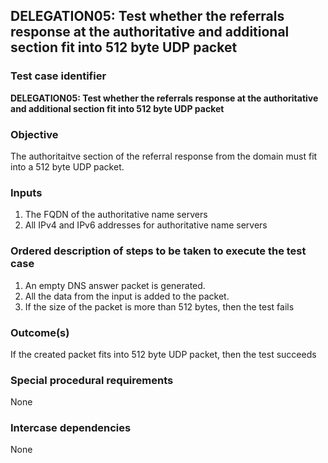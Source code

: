 ## DELEGATION05: Test whether the referrals response at the authoritative and additional section fit into 512 byte UDP packet

### Test case identifier
**DELEGATION05: Test whether the referrals response at the authoritative and additional section fit into 512 byte UDP packet** 

### Objective
The authoritaitve section of the referral response from the domain must fit into a 512 byte UDP packet.

### Inputs
1. The FQDN of the authoritative name servers
2. All IPv4 and IPv6 addresses for authoritative name servers

### Ordered description of steps to be taken to execute the test case
1. An empty DNS answer packet is generated.
2. All the data from the input is added to the packet.
3. If the size of the packet is more than 512 bytes, then the test fails

### Outcome(s)
If the created packet fits into 512 byte UDP packet, then the test succeeds

### Special procedural requirements
None

### Intercase dependencies
None
